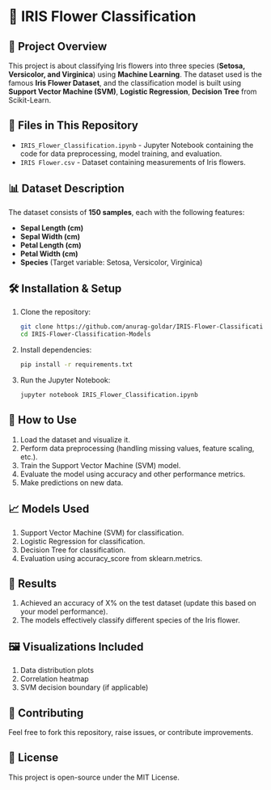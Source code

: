 # 🌸 IRIS Flower Classification

## 📌 Project Overview

This project is about classifying Iris flowers into three species (**Setosa, Versicolor, and Virginica**) using **Machine Learning**. The dataset used is the famous **Iris Flower Dataset**, and the classification model is built using **Support Vector Machine (SVM)**, **Logistic Regression**, **Decision Tree** from Scikit-Learn.

## 📂 Files in This Repository

- `IRIS_Flower_Classification.ipynb` - Jupyter Notebook containing the code for data preprocessing, model training, and evaluation.
- `IRIS Flower.csv` - Dataset containing measurements of Iris flowers.

## 📊 Dataset Description

The dataset consists of **150 samples**, each with the following features:

- **Sepal Length (cm)**
- **Sepal Width (cm)**
- **Petal Length (cm)**
- **Petal Width (cm)**
- **Species** (Target variable: Setosa, Versicolor, Virginica)

## 🛠 Installation & Setup

1. Clone the repository:
   ```bash
   git clone https://github.com/anurag-goldar/IRIS-Flower-Classification-Models.git
   cd IRIS-Flower-Classification-Models
   
2. Install dependencies:
   ```bash
   pip install -r requirements.txt
   
4. Run the Jupyter Notebook:
   ```bash
   jupyter notebook IRIS_Flower_Classification.ipynb

## 🚀 How to Use

1. Load the dataset and visualize it.
2. Perform data preprocessing (handling missing values, feature scaling, etc.).
3. Train the Support Vector Machine (SVM) model.
4. Evaluate the model using accuracy and other performance metrics.
5. Make predictions on new data.

## 📈 Models Used

1. Support Vector Machine (SVM) for classification.
2. Logistic Regression for classification.
3. Decision Tree for classification.
4. Evaluation using accuracy_score from sklearn.metrics.

## 📜 Results

1. Achieved an accuracy of X% on the test dataset (update this based on your model performance).
2. The models effectively classify different species of the Iris flower.

## 🖼 Visualizations Included

1. Data distribution plots
2. Correlation heatmap
3. SVM decision boundary (if applicable)

## 🤝 Contributing

  Feel free to fork this repository, raise issues, or contribute improvements.

## 📝 License

  This project is open-source under the MIT License.
